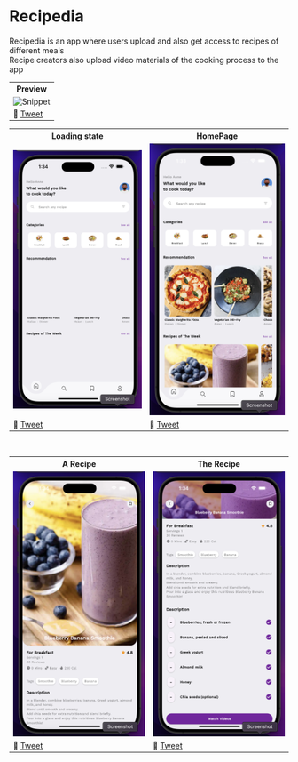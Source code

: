# Recipedia
Recipedia is an app where users upload and also get access to recipes of different meals<br>
Recipe creators also upload video materials of the cooking process to the app

<table align="center">
	<tbody width="100%">
	<tr>
			<th>Preview</th>	
		</tr>
		<tr>
			<td>
			<img src="https://github.com/SidneyEmeka/myfiles/blob/master/recipedia/snippet.gif" alt="Snippet"></img>
			</td>
		</tr>
		<tr>
			<td>
				🔗 <a href="https://x.com/sidswipe/status/1809690837770551528?s=46">Tweet</a>
			</td>
		</tr>
	</tbody>
</table>

<table>
	<tbody width="100%">
	<tr>
			<th>Loading state</th>	
			<th>HomePage</th>
		</tr>
		<tr>
			<td>
			<img src="https://github.com/SidneyEmeka/myfiles/blob/master/recipedia/loading.png" alt="Loading"></img>
			</td>
			<td>
			<img src="https://github.com/SidneyEmeka/myfiles/blob/master/recipedia/home.png" alt="Home"></img>
			</td>
		</tr>
		<tr>
			<td>
				🔗 <a href="https://x.com/sidswipe/status/1809690837770551528?s=46">Tweet</a>
			</td>
			<td>
				🔗 <a href="https://x.com/sidswipe/status/1809690837770551528?s=46">Tweet</a>
			</td>
		</tr>
	</tbody>
</table>
<br>
<table>
	<tbody width="100%">
	<tr>
		<th>A Recipe</th>
		<th>The Recipe</th>
		</tr>
		<tr>
	<td>
			<img src="https://github.com/SidneyEmeka/myfiles/blob/master/recipedia/recipe.png" alt="Recipedia"></img>
			</td>
	<td>
			<img src="https://github.com/SidneyEmeka/myfiles/blob/master/recipedia/recipes.png" alt="Recipedia"></img>
			</td>
		</tr>
		<tr>
			<td>
				🔗 <a href="https://x.com/sidswipe/status/1809690837770551528?s=46">Tweet</a>
			</td>
			<td>
				🔗 <a href="https://x.com/sidswipe/status/1809690837770551528?s=46">Tweet</a>
			</td>
		</tr>
	</tbody>
</table>


